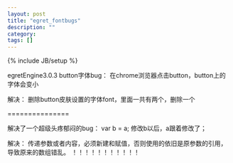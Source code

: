 ```yaml
---
layout: post
title: "egret_fontbugs"
description: ""
category: 
tags: []
---
```

{% include JB/setup %}

egretEngine3.0.3
button字体bug：
在chrome浏览器点击button，button上的字体会变小

解决：
删除button皮肤设置的字体font，里面一共有两个，删除一个

===============

解决了一个超级头疼郁闷的bug：
var b = a;
修改b以后，a跟着修改了；

解决：
传递参数或者内容，必须新建和赋值，否则使用的依旧是原参数的引用，导致原来的数组错乱。
！！！！！！！！！！！